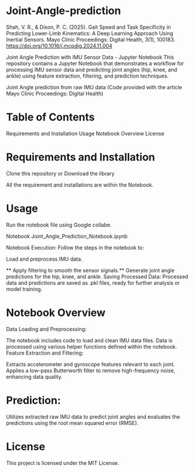 # Joint-Angle-prediction

Shah, V. R., & Dixon, P. C. (2025). Gait Speed and Task Specificity in Predicting Lower-Limb Kinematics: A Deep Learning Approach Using Inertial Sensors. Mayo Clinic Proceedings: Digital Health, 3(1), 100183. https://doi.org/10.1016/j.mcpdig.2024.11.004

Joint Angle Prediction with IMU Sensor Data - Jupyter Notebook
This repository contains a Jupyter Notebook that demonstrates a workflow for processing IMU sensor data and predicting joint angles (hip, knee, and ankle) using feature extraction, filtering, and prediction techniques.

Joint Angle prediction from raw IMU data (Code provided with the article Mayo Clinic Proceedings: Digital Health)

# Table of Contents

Requirements and Installation
Usage
Notebook Overview
License

# Requirements and Installation
Clone this repository or Download the library

All the requirement and installations are within the Notebook.

# Usage
Run the notebook file using Google collabe.

Notebook Joint_Angle_Prediction_Notebook.ipynb

Notebook Execution: Follow the steps in the notebook to:

Load and preprocess IMU data.

**
Apply filtering to smooth the sensor signals.**
Generate joint angle predictions for the hip, knee, and ankle.
Saving Processed Data: Processed data and predictions are saved as .pkl files, ready for further analysis or model training.

# Notebook Overview
Data Loading and Preprocessing:

The notebook includes code to load and clean IMU data files.
Data is processed using various helper functions defined within the notebook.
Feature Extraction and Filtering:

Extracts accelerometer and gyroscope features relevant to each joint.
Applies a low-pass Butterworth filter to remove high-frequency noise, enhancing data quality.

# Prediction:

Utilizes extracted raw IMU data to predict joint angles and evaluates the predictions using the root mean squared error (RMSE).

# License
This project is licensed under the MIT License.


